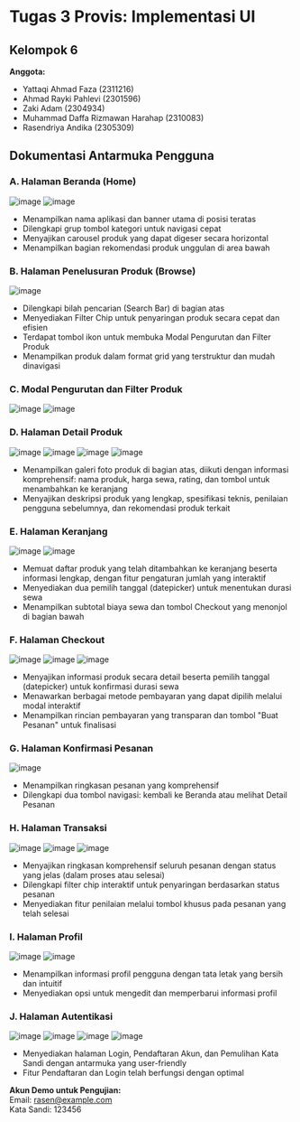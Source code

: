 # Tugas 3 Provis: Implementasi UI

## Kelompok 6
**Anggota:**
- Yattaqi Ahmad Faza (2311216)
- Ahmad Rayki Pahlevi (2301596)
- Zaki Adam (2304934)
- Muhammad Daffa Rizmawan Harahap (2310083)
- Rasendriya Andika (2305309)

## Dokumentasi Antarmuka Pengguna

### A. Halaman Beranda (Home)
![image](https://github.com/user-attachments/assets/7b7511e7-63bd-4423-925e-b203c737dd0e)
![image](https://github.com/user-attachments/assets/968bf1d4-4903-4b0b-8fe5-8a02aacb5250)

- Menampilkan nama aplikasi dan banner utama di posisi teratas
- Dilengkapi grup tombol kategori untuk navigasi cepat
- Menyajikan carousel produk yang dapat digeser secara horizontal
- Menampilkan bagian rekomendasi produk unggulan di area bawah

### B. Halaman Penelusuran Produk (Browse)
![image](https://github.com/user-attachments/assets/53bafae2-31ac-407d-b35b-59428576c607)

- Dilengkapi bilah pencarian (Search Bar) di bagian atas
- Menyediakan Filter Chip untuk penyaringan produk secara cepat dan efisien
- Terdapat tombol ikon untuk membuka Modal Pengurutan dan Filter Produk
- Menampilkan produk dalam format grid yang terstruktur dan mudah dinavigasi

### C. Modal Pengurutan dan Filter Produk
![image](https://github.com/user-attachments/assets/100e1cad-e590-4568-9aea-fda08880cfd4)
![image](https://github.com/user-attachments/assets/fa4b5777-a84b-4dda-baed-6aec25d6244c)

### D. Halaman Detail Produk
![image](https://github.com/user-attachments/assets/0a5a9e70-aea8-4f2e-b420-f510d4ea86db)
![image](https://github.com/user-attachments/assets/6f9e6c3d-0232-4263-964b-8f521e9a18ce)
![image](https://github.com/user-attachments/assets/76febb91-1af0-4a7e-9154-085c1bb8e146)
![image](https://github.com/user-attachments/assets/d2c0756d-c48d-41b5-b725-6be02895fcb7)

- Menampilkan galeri foto produk di bagian atas, diikuti dengan informasi komprehensif: nama produk, harga sewa, rating, dan tombol untuk menambahkan ke keranjang
- Menyajikan deskripsi produk yang lengkap, spesifikasi teknis, penilaian pengguna sebelumnya, dan rekomendasi produk terkait

### E. Halaman Keranjang
![image](https://github.com/user-attachments/assets/eb05be0a-07a9-497e-ae09-7bfb6aa63f2f)
![image](https://github.com/user-attachments/assets/7adcb393-bcc5-4e8d-a124-00150765f205)

- Memuat daftar produk yang telah ditambahkan ke keranjang beserta informasi lengkap, dengan fitur pengaturan jumlah yang interaktif
- Menyediakan dua pemilih tanggal (datepicker) untuk menentukan durasi sewa
- Menampilkan subtotal biaya sewa dan tombol Checkout yang menonjol di bagian bawah

### F. Halaman Checkout
![image](https://github.com/user-attachments/assets/12105efc-7d5b-4f0a-9d6d-a9202120d09a)
![image](https://github.com/user-attachments/assets/4df04c28-a02a-4e4f-88f0-9b62c94ee641)
![image](https://github.com/user-attachments/assets/17fe863b-a9e3-4764-92da-6e50e48e9937)

- Menyajikan informasi produk secara detail beserta pemilih tanggal (datepicker) untuk konfirmasi durasi sewa
- Menawarkan berbagai metode pembayaran yang dapat dipilih melalui modal interaktif
- Menampilkan rincian pembayaran yang transparan dan tombol "Buat Pesanan" untuk finalisasi

### G. Halaman Konfirmasi Pesanan
![image](https://github.com/user-attachments/assets/fedf6094-70e1-4b50-817a-4c3c97bec225)

- Menampilkan ringkasan pesanan yang komprehensif
- Dilengkapi dua tombol navigasi: kembali ke Beranda atau melihat Detail Pesanan

### H. Halaman Transaksi
![image](https://github.com/user-attachments/assets/0f63df20-4a08-4e52-813a-067e15602c63)
![image](https://github.com/user-attachments/assets/23535a4e-31b5-42ea-bddc-0e63d09a213e)
![image](https://github.com/user-attachments/assets/162e19f1-0186-47ef-bc46-9e129f5fcd16)

- Menyajikan ringkasan komprehensif seluruh pesanan dengan status yang jelas (dalam proses atau selesai)
- Dilengkapi filter chip interaktif untuk penyaringan berdasarkan status pesanan
- Menyediakan fitur penilaian melalui tombol khusus pada pesanan yang telah selesai

### I. Halaman Profil
![image](https://github.com/user-attachments/assets/03b43432-cfd1-4bf2-a171-3dcfc8fff366)
![image](https://github.com/user-attachments/assets/aa47b13d-59e6-4421-99f0-20e1c957feb1)

- Menampilkan informasi profil pengguna dengan tata letak yang bersih dan intuitif
- Menyediakan opsi untuk mengedit dan memperbarui informasi profil

### J. Halaman Autentikasi
![image](https://github.com/user-attachments/assets/d6a5f362-6f44-431c-9122-c8caf5a38ff2)
![image](https://github.com/user-attachments/assets/86b85c14-91bd-4683-86bf-59c99cb42690)
![image](https://github.com/user-attachments/assets/12b2ac7f-e622-4661-9f52-ce918fcec03b)
![image](https://github.com/user-attachments/assets/8b548bad-1be0-43ee-99dd-c3cd5be3b593)

- Menyediakan halaman Login, Pendaftaran Akun, dan Pemulihan Kata Sandi dengan antarmuka yang user-friendly
- Fitur Pendaftaran dan Login telah berfungsi dengan optimal

**Akun Demo untuk Pengujian:**  
Email: rasen@example.com  
Kata Sandi: 123456
